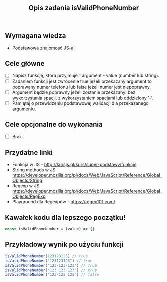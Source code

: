 <h2 align="center">Opis zadania isValidPhoneNumber</h2>

<br>

## Wymagana wiedza

-   Podstawowa znajomość JS-a.

## Cele główne

-   [ ] Napisz funkcję, która przyjmuje 1 argument - value (number lub string).
-   [ ] Zadaniem funkcji jest zwrócenie true jeżeli przekazany argument to poprawany numer telefonu lub false jeżeli numer jest niepoprawny.
-   [ ] Argument będzie poprawny jeżeli zostanie przekazany: bez wykorzystania spacji, z wykorzystaniem spacjami lub oddzielony '-'.
-   [ ] Pamiętaj o przewidzeniu podstawowej walidacji dla przekazanego argumentu.

## Cele opcjonalne do wykonania

-   [ ] Brak

## Przydatne linki

-   Funkcja w JS - http://kursjs.pl/kurs/super-podstawy/funkcje
-   String methods w JS - https://developer.mozilla.org/pl/docs/Web/JavaScript/Reference/Global_Objects/String
-   Regexp w JS - https://developer.mozilla.org/pl/docs/Web/JavaScript/Reference/Global_Objects/RegExp
-   Playground dla Regexpów - https://regex101.com/

## Kawałek kodu dla lepszego początku!

```javascript
const isValidPhoneNumber = (value) => {}
```

## Przykładowy wynik po użyciu funkcji

```javascript
isValidPhoneNumber(123123123) // true
isValidPhoneNumber("123123123") // true
isValidPhoneNumber("123-123-123") // true
isValidPhoneNumber("123 123 123") // true
isValidPhoneNumber("123-123 123") // false
```
